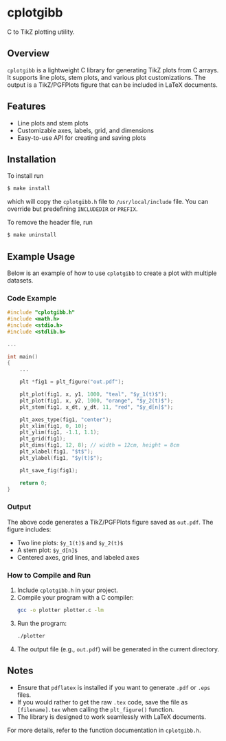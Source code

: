 # cplotgibb

C to TikZ plotting utility.

## Overview

`cplotgibb` is a lightweight C library for generating TikZ plots from C arrays. It supports line plots, stem plots, and various plot customizations. The output is a TikZ/PGFPlots figure that can be included in LaTeX documents.

## Features

- Line plots and stem plots
- Customizable axes, labels, grid, and dimensions
- Easy-to-use API for creating and saving plots

## Installation

To install run 
```bash
$ make install
```
which will copy the `cplotgibb.h` file to `/usr/local/include` file.  You can override but predefining `INCLUDEDIR` or `PREFIX`.

To remove the header file, run
```bash
$ make uninstall
```

## Example Usage

Below is an example of how to use `cplotgibb` to create a plot with multiple datasets.

### Code Example

```c
#include "cplotgibb.h"
#include <math.h>
#include <stdio.h>
#include <stdlib.h>

...

int main()
{
    ...

    plt *fig1 = plt_figure("out.pdf");

    plt_plot(fig1, x, y1, 1000, "teal", "$y_1(t)$");
    plt_plot(fig1, x, y2, 1000, "orange", "$y_2(t)$");
    plt_stem(fig1, x_dt, y_dt, 11, "red", "$y_d[n]$");

    plt_axes_type(fig1, "center");
    plt_xlim(fig1, 0, 10);
    plt_ylim(fig1, -1.1, 1.1);
    plt_grid(fig1);
    plt_dims(fig1, 12, 8); // width = 12cm, height = 8cm
    plt_xlabel(fig1, "$t$");
    plt_ylabel(fig1, "$y(t)$");

    plt_save_fig(fig1);

    return 0;
}
```

### Output

The above code generates a TikZ/PGFPlots figure saved as `out.pdf`. The figure includes:

- Two line plots: `$y_1(t)$` and `$y_2(t)$`
- A stem plot: `$y_d[n]$`
- Centered axes, grid lines, and labeled axes

### How to Compile and Run

1. Include `cplotgibb.h` in your project.
2. Compile your program with a C compiler:
   ```bash
   gcc -o plotter plotter.c -lm
   ```
3. Run the program:
   ```bash
   ./plotter
   ```
4. The output file (e.g., `out.pdf`) will be generated in the current directory.

## Notes

- Ensure that `pdflatex` is installed if you want to generate `.pdf` or `.eps` files.
- If you would rather to get the raw `.tex` code, save the file as `[filename].tex` when calling the `plt_figure()` function.
- The library is designed to work seamlessly with LaTeX documents.

For more details, refer to the function documentation in `cplotgibb.h`.


